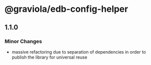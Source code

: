 # @graviola/edb-config-helper

## 1.1.0

### Minor Changes

- massive refactoring due to separation of dependencies in order to publish the library for universal reuse
